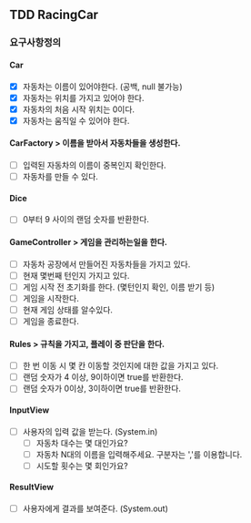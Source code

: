 ## TDD RacingCar

### 요구사항정의

#### Car
- [X] 자동차는 이름이 있어야한다. (공백, null 불가능)
- [X] 자동차는 위치를 가지고 있어야 한다.
- [X] 자동차의 처음 시작 위치는 0이다.
- [X] 자동차는 움직일 수 있어야 한다.

#### CarFactory > 이름을 받아서 자동차들을 생성한다.
- [ ] 입력된 자동차의 이름이 중복인지 확인한다.
- [ ] 자동차를 만들 수 있다.

#### Dice
- [ ] 0부터 9 사이의 랜덤 숫자를 반환한다.

#### GameController > 게임을 관리하는일을 한다.
- [ ] 자동차 공장에서 만들어진 자동차들을 가지고 있다.
- [ ] 현재 몇번째 턴인지 가지고 있다.
- [ ] 게임 시작 전 초기화를 한다. (몇턴인지 확인, 이름 받기 등)
- [ ] 게임을 시작한다.
- [ ] 현재 게임 상태를 알수있다.
- [ ] 게임을 종료한다.

#### Rules > 규칙을 가지고, 플레이 중 판단을 한다.
- [ ] 한 번 이동 시 몇 칸 이동할 것인지에 대한 값을 가지고 있다.
- [ ] 랜덤 숫자가 4 이상, 9이하이면 true를 반환한다.
- [ ] 랜덤 숫자가 0이상, 3이하이면 true를 반환한다.

#### InputView
- [ ] 사용자의 입력 값을 받는다. (System.in)
  - [ ] 자동차 대수는 몇 대인가요?
  - [ ] 자동차 N대의 이름을 입력해주세요. 구분자는 ','를 이용합니다.
  - [ ] 시도할 횟수는 몇 회인가요?

#### ResultView
- [ ] 사용자에게 결과를 보여준다. (System.out)
